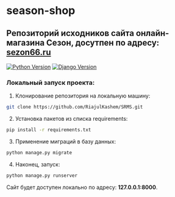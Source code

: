 # season-shop

## Репозиторий исходников сайта онлайн-магазина Сезон, досутпен по адресу: [sezon66.ru](https://sezon66.ru)

[![Python Version](https://img.shields.io/badge/Python-3.8.0-brightgreen.svg)](https://python.org)
[![Django Version](https://img.shields.io/badge/Django-3.0.5-green.svg)](https://djangoproject.com)

### Локальный запуск проекта:

1) Клонирование репозитория на локальную машину:

```bash
git clone https://github.com/RiajulKashem/SRMS.git
```

2) Установка пакетов из списка requirements:

```bash
pip install -r requirements.txt
```

3) Применение миграций в базу данных:

```bash
python manage.py migrate
```

4) Наконец, запуск:

```bash
python manage.py runserver
```

Сайт будет доступен локально по адресу: **127.0.0.1:8000**.

